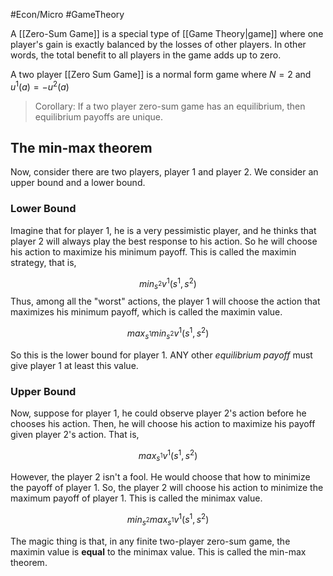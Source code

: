 #Econ/Micro #GameTheory 

A [[Zero-Sum Game]] is a special type of [[Game Theory|game]] where one player's gain is exactly balanced by the losses of other players. In other words, the total benefit to all players in the game adds up to zero.

A two player [[Zero Sum Game]] is a normal form game where $N=2$ and $u^1(a) = -u^2(a)$

>  Corollary: If a two player zero-sum game has an equilibrium, then equilibrium payoffs are unique.

## The min-max theorem 

Now, consider there are two players, player 1 and player 2. We consider an upper bound and a lower bound.

### Lower Bound

Imagine that for player 1, he is a very pessimistic player, and he thinks that player 2 will always play the best response to his action. So he will choose his action to maximize his minimum payoff. This is called the maximin strategy, that is,

$$
min_{s^2} v^1(s^1,s^2)
$$
Thus, among all the "worst" actions, the player 1 will choose the action that maximizes his minimum payoff, which is called the maximin value.

$$
max_{s^1}min_{s^2} v^1(s^1,s^2)
$$

So this is the lower bound for player 1. ANY other *equilibrium payoff* must give player 1 at least this value.

### Upper Bound 

Now, suppose for player 1, he could observe player 2's action before he chooses his action. Then, he will choose his action to maximize his payoff given player 2's action. That is,

$$
max_{s^1} v^1(s^1,s^2)
$$

However, the player 2 isn't a fool. He would choose that how to minimize the payoff of player 1. So, the player 2 will choose his action to minimize the maximum payoff of player 1. This is called the minimax value.

$$
min_{s^2}max_{s^1}v^1(s^1,s^2)
$$

The magic thing is that, in any finite two-player zero-sum game, the maximin value is **equal** to the minimax value. This is called the min-max theorem.



